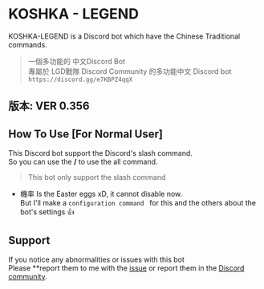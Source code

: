 # KOSHKA - LEGEND

KOSHKA-LEGEND is a Discord bot which have the Chinese Traditional commands.


> 一個多功能的 中文Discord Bot    
> 專屬於 LGD戰隊 Discord Community 的多功能中文 Discord bot
`https://discord.gg/e7KBPZ4qqX    `

## 版本: VER 0.356 

## How To Use [For Normal User]
This Discord bot support the Discord's slash command.    
So you can use the **/** to use the all command.

> This bot only support the slash command

- 機率
Is the Easter eggs xD, it cannot disable now.    
But I'll make a `configuration command ` for this and the others about the bot's settings :+1:

## Support
If you notice any abnormalities or issues with this bot    
Please **report them to me with the [issue](https://github.com/YuDong-0222/dcbot/issues) or report them in the [Discord community](https://discord.gg/e7KBPZ4qqX).